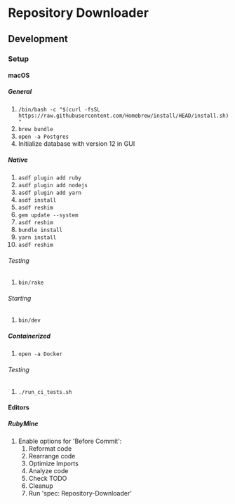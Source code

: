 # Repository Downloader

## Development

### Setup

#### macOS

##### General

1. `/bin/bash -c "$(curl -fsSL https://raw.githubusercontent.com/Homebrew/install/HEAD/install.sh)"`
2. `brew bundle`
3. `open -a Postgres`
4. Initialize database with version 12 in GUI

##### Native

1. `asdf plugin add ruby`
2. `asdf plugin add nodejs`
3. `asdf plugin add yarn`
4. `asdf install`
5. `asdf reshim`
6. `gem update --system`
7. `asdf reshim`
8. `bundle install`
9. `yarn install`
10. `asdf reshim`

###### Testing

1. `bin/rake`

###### Starting

1. `bin/dev`

##### Containerized

1. `open -a Docker`

###### Testing

1. `./run_ci_tests.sh`

#### Editors

##### RubyMine

1. Enable options for 'Before Commit':
   1. Reformat code
   2. Rearrange code
   3. Optimize Imports
   4. Analyze code
   5. Check TODO
   6. Cleanup
   7. Run 'spec: Repository-Downloader'
